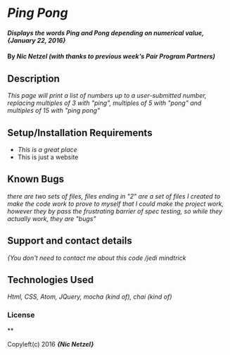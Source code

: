 # _Ping Pong_

#### _Displays the words Ping and Pong depending on numerical value, {January 22, 2016}_

#### By _**Nic Netzel (with thanks to previous week's Pair Program Partners)**_

## Description

_This page will print a list of numbers up to a user-submitted number, replacing multiples of 3 with "ping", multiples of 5 with "pong" and multiples of 15 with "ping pong"_

## Setup/Installation Requirements

* _This is a great place_
* This is just a website



## Known Bugs

_there are two sets of files, files ending in "2" are a set of files I created to make the code work to prove to myself that I could make the project work, however they by pass the frustrating barrier of spec testing, so while they actually work, they are "bugs"_

## Support and contact details

_{You don't need to contact me about this code /jedi mindtrick_

## Technologies Used

_Html, CSS, Atom, JQuery, mocha (kind of), chai (kind of)_

### License

**

Copyleft(c) 2016 **_{Nic Netzel}_**
